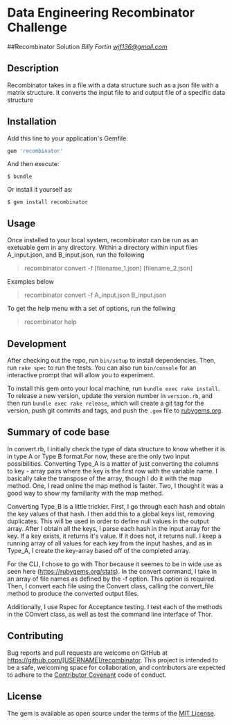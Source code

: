 # Data Engineering Recombinator Challenge
##Recombinator Solution
*Billy Fortin*
*wjf136@gmail.com*

## Description
Recombinator takes in a file with a data structure such as a json file with a matrix structure. It converts the input file to and output file of a specific data structure

## Installation

Add this line to your application's Gemfile:

```ruby
gem 'recombinator'
```

And then execute:

    $ bundle

Or install it yourself as:

    $ gem install recombinator

## Usage
Once installed to your local system, recombinator can be run as an exetuable gem in any directory. Within a directory within input files A_input.json, and B_input.json, run the following

> recombinator convert -f [filename_1.json] [filename_2.json]

Examples below
> recombinator convert -f A_input.json B_input.json 

To get the help menu with a set of options, run the follwing

> recombinator help


## Development

After checking out the repo, run `bin/setup` to install dependencies. Then, run `rake spec` to run the tests. You can also run `bin/console` for an interactive prompt that will allow you to experiment.

To install this gem onto your local machine, run `bundle exec rake install`. To release a new version, update the version number in `version.rb`, and then run `bundle exec rake release`, which will create a git tag for the version, push git commits and tags, and push the `.gem` file to [rubygems.org](https://rubygems.org).

## Summary of code base
In convert.rb, I initially check the type of data structure to know whether it is in type A or Type B format.For now, these are the only two input possibilities. Converting Type_A is a matter of just converting the columns to key - array pairs where the key is the first row with the variable name. I basically take the transpose of the array, though I do it with the map method. One, I read online the map method is faster. Two, I thought it was a good way to show my familiarity with the map method.

Converting Type_B is a little trickier. First, I go through each hash and obtain the key values of that hash. I then add this to a global keys list, removing duplicates. This will be used in order to define null values in the output array. After I obtain all the keys, I parse each hash in the input array for the key. If a key exists, it returns it's value. If it does not, it returns null. I keep a running array of all values for each key from the input hashes, and as in Type_A, I create the key-array based off of the completed array.

For the CLI, I chose to go with Thor because it seemes to be in wide use as seen here (https://rubygems.org/stats). In the convert command, I take in an array of file names as defined by the -f option. This option is required. Then, I convert each file using the Convert class, calling the convert_file method to produce the converted output files.

Additionally, I use Rspec for Acceptance testing. I test each of the methods in the COnvert class, as well as test the command line interface of Thor.

## Contributing

Bug reports and pull requests are welcome on GitHub at https://github.com/[USERNAME]/recombinator. This project is intended to be a safe, welcoming space for collaboration, and contributors are expected to adhere to the [Contributor Covenant](http://contributor-covenant.org) code of conduct.


## License

The gem is available as open source under the terms of the [MIT License](http://opensource.org/licenses/MIT).

